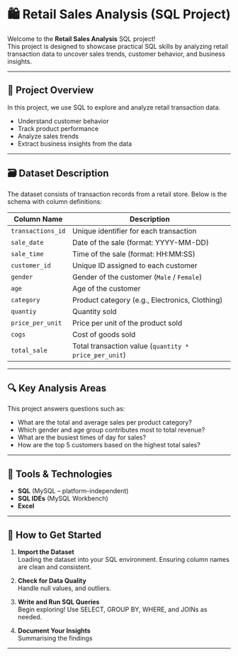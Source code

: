 # 🛍️ Retail Sales Analysis (SQL Project)

Welcome to the **Retail Sales Analysis** SQL project!  
This project is designed to showcase practical SQL skills by analyzing retail transaction data to uncover sales trends, customer behavior, and business insights.

---

## 📁 Project Overview

In this project, we use SQL to explore and analyze retail transaction data.
- Understand customer behavior
- Track product performance
- Analyze sales trends
- Extract business insights from the data

---

## 🗃️ Dataset Description

The dataset consists of transaction records from a retail store. Below is the schema with column definitions:

| Column Name       | Description                                               |
|-------------------|-----------------------------------------------------------|
| `transactions_id` | Unique identifier for each transaction                    |
| `sale_date`       | Date of the sale (format: YYYY-MM-DD)                     |
| `sale_time`       | Time of the sale (format: HH:MM:SS)                       |
| `customer_id`     | Unique ID assigned to each customer                       |
| `gender`          | Gender of the customer (`Male` / `Female`)                |
| `age`             | Age of the customer                                       |
| `category`        | Product category (e.g., Electronics, Clothing)            |
| `quantiy`         | Quantity sold              |
| `price_per_unit`  | Price per unit of the product sold                        |
| `cogs`            | Cost of goods sold                                        |
| `total_sale`      | Total transaction value (`quantity * price_per_unit`)     |


---

## 🔍 Key Analysis Areas

This project answers questions such as:

- What are the total and average sales per product category?
- Which gender and age group contributes most to total revenue?
- What are the busiest times of day for sales?
- How are the top 5 customers based on the highest total sales?

---

## 🧰 Tools & Technologies

- **SQL** (MySQL – platform-independent)
- **SQL IDEs** (MySQL Workbench)
- **Excel**

---

## 🏁 How to Get Started

1. **Import the Dataset**  
   Loading the dataset into your SQL environment. Ensuring column names are clean and consistent.

2. **Check for Data Quality**  
   Handle null values, and outliers.

3. **Write and Run SQL Queries**  
   Begin exploring! Use SELECT, GROUP BY, WHERE, and JOINs as needed.

4. **Document Your Insights**  
    Summarising the findings 

---
